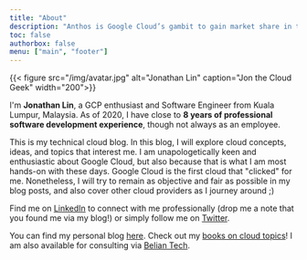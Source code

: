 ```yaml
---
title: "About"
description: "Anthos is Google Cloud’s gambit to gain market share in the enterprise."
toc: false
authorbox: false
menu: ["main", "footer"]
---
```


{{< figure src="/img/avatar.jpg" alt="Jonathan Lin" caption="Jon the Cloud Geek" width="200">}}

I'm **Jonathan Lin**, a GCP enthusiast and Software Engineer from Kuala Lumpur, Malaysia. As of 2020, I have close to **8 years of professional software development experience**, though not always as an employee.

This is my technical cloud blog. In this blog, I will explore cloud concepts, ideas, and topics that interest me. I am unapologetically keen and enthusiastic about Google Cloud, but also because that is what I am most hands-on with these days. Google Cloud is the first cloud that "clicked" for me. Nonetheless, I will try to remain as objective and fair as possible in my blog posts, and also cover other cloud providers as I journey around ;)

Find me on [LinkedIn](https://www.linkedin.com/in/jonlinernsheong/) to connect with me professionally (drop me a note that you found me via my blog!) or simply follow me on [Twitter](https://twitter.com/ernsheong).

You can find my personal blog [here](https://jonlin.es). Check out my [books on cloud topics](/books/)! I am also available for consulting via [Belian Tech](https://beliantech.com/google-cloud/).

